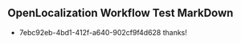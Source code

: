 ## OpenLocalization Workflow Test MarkDown

* 7ebc92eb-4bd1-412f-a640-902cf9f4d628 
thanks!



<!--HONumber=Jan16_HO3-->
